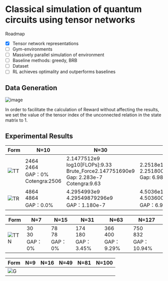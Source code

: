 # Classical simulation of quantum circuits using tensor networks

Roadmap
- [x] Tensor network representations
- [ ] Gym-environments
- [ ] Massively parallel simulation of environment
- [ ] Baseline methods: greedy, BRB
- [ ] Dataset
- [ ] RL achieves optimality and outperforms baselines

## Data Generation

![image](https://user-images.githubusercontent.com/75991833/218404111-e23e9e9b-c2ac-4648-aa04-9a7208fa7693.png)

In order to facilitate the calculation of Reward without affecting the results, we set the value of the tensor index of the unconnected relation in the state matrix to 1.

## Experimental Results

|Form|N=10|N=30|N=50|N=100|
|-------| ----|------- | -----|------ |
|![TT](https://user-images.githubusercontent.com/75991833/217780619-40f42213-62b8-4db5-bfa9-0c9f8d97081d.png)|2464<br>2464<br>GAP：0%<br>Cotengra:2506|2.1477512e9<br>log10[FLOPs]:9.33<br>Brute_Force2.147751690e9<br>Gap: 2.283e-7<br>Cotengra:9.63|2.2518e15<br>2.251800157282632e15<br>Gap: 6.985e-8|2.5353012e+30<br>2.535301200456459e+30<br>Gap: 1.8e-10|
|![TR](https://user-images.githubusercontent.com/75991833/217780649-80acaa33-030b-46b9-9fc6-bf5bc84167a3.png)|4864<br>4864<br>GAP：0.0%|4.2954993e9<br>4.29549879296e9<br>GAP：1.180e-7|4.5036e15<br>4.503600314565263e15<br>GAP：6.9e-8|5.0706024e+30<br>5.070602400912918e+30<br>GAP：1.8e-10|

|Form|N=7|N=15|N=31|N=63|N=127|
|-------| ----|------- | -----|------ |------ |
|![TTN](https://user-images.githubusercontent.com/75991833/217782955-cd2cd6e8-d0b8-4187-b7e7-d202266bcbfb.png)|30<br>30<br>GAP：0%|78<br>78<br>GAP：0%|174<br>180<br>GAP：3.45%|366<br>400<br>GAP：9.29%|750<br>832<br>GAP：10.94%|

|Form|N=9|N=16|N=49|N=81|N=100|
|-------| ----|------- | -----|------ |------ |
|![G](https://user-images.githubusercontent.com/75991833/217780858-eff2a41e-3847-4ed2-bbcb-5db8aa86d9ce.png)||||||
